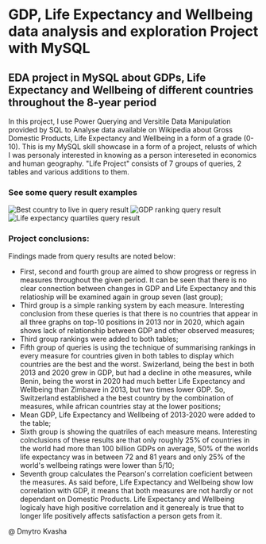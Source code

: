 # GDP, Life Expectancy and Wellbeing data analysis and exploration Project with MySQL

## EDA project in MySQL about GDPs, Life Expectancy and Wellbeing of different countries throughout the 8-year period

In this project, I use Power Querying and Versitile Data Manipulation provided by SQL to Analyse data available on Wikipedia about Gross Domestic Products, Life Expectancy and Wellbeing in a form of a grade (0-10). This is my MySQL skill showcase in a form of a project, relusts of which I was personaly interested in knowing as a person intereseted in economics and human geography. "Life Project" consists of 7 groups of queries, 2 tables and various additions to them.

### See some query result examples
![Best country to live in query result](https://github.com/dimitriousss/nba2k/assets/136066480/4a1aee70-5f0d-4deb-9c67-e278683f965b)
![GDP ranking query result](https://github.com/dimitriousss/nba2k/assets/136066480/49ce5509-50c7-415d-894e-431c611b36c5)
![Life expectancy quartiles query result](https://github.com/dimitriousss/nba2k/assets/136066480/8c03c30e-0c1a-4af3-a66c-8e36093690da)

### Project conclusions:
Findings made from query results are noted below:
- First, second and fourth group are aimed to show progress or regress in measures throughout the given period. It can be seen that there is no clear connection between changes in GDP and Life Expectancy and this relatioship will be examined again in group seven (last group);
- Third group is a simple ranking system by each measure. Interesting conclusion from these queries is that there is no countries that appear in all three graphs on top-10 positions in 2013 nor in 2020, which again shows lack of relationship between GDP and other observed measures;
- Third group rankings were added to both tables;
- Fifth group of queries is using the technique of summarising rankings in every measure for countries given in both tables to display which countries are the best and the worst. Swizerland, being the best in both 2013 and 2020 grew in GDP, but had a decline in othe measures, while Benin, being the worst in 2020 had much better Life Expectancy and Wellbeing than Zimbawe in 2013, but two times lower GDP. So, Switzerland established a the best country by the combination of measures, while african countries stay at the lower positions;
- Mean GDP, Life Expectancy and Wellbeing of 2013-2020 were added to the table;
- Sixth group is showing the quatriles of each measure means. Interesting colnclusions of these results are that only roughly 25% of countries in the world had more than 100 billion GDPs on average, 50% of the worlds life expectancy was in between 72 and 81 years and only 25% of the world's wellbeing ratings were lower than 5/10;
- Seventh group calculates the Pearson's correlation coeficient between the measures. As said before, Life Expectancy and Wellbeing show low correlation with GDP, it means that both measures are not hardly or not dependant on Domestic Products. Life Expectancy and Wellbeing logicaly have high positive correlation and it generealy is true that to longer life positively affects satisfaction a person gets from it.

@ Dmytro Kvasha
